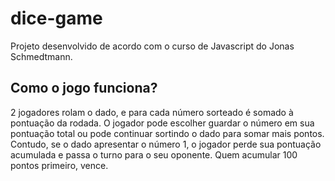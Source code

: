 # dice-game
Projeto desenvolvido de acordo com o curso de Javascript do Jonas Schmedtmann.

## Como o jogo funciona? 

2 jogadores rolam o dado, e para cada número sorteado é somado à pontuação da rodada. O jogador pode escolher guardar o número em sua pontuação total ou pode continuar sortindo o dado para somar mais pontos. Contudo, se o dado apresentar o número 1, o jogador perde sua pontuação acumulada e passa o turno para o seu oponente. Quem acumular 100 pontos primeiro, vence.
